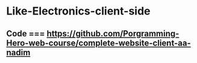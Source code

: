 # Like-Electronics-client-side

## Code === https://github.com/Porgramming-Hero-web-course/complete-website-client-aa-nadim